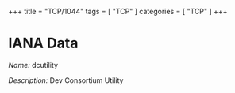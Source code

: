 +++
title = "TCP/1044"
tags = [ "TCP" ]
categories = [ "TCP" ]
+++

# IANA Data

_Name:_ dcutility

_Description:_ Dev Consortium Utility

